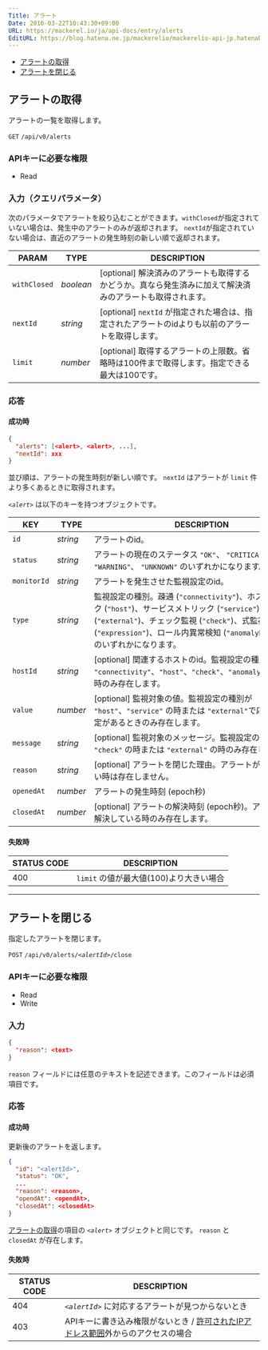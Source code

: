 ```yaml
---
Title: アラート
Date: 2016-03-22T10:43:30+09:00
URL: https://mackerel.io/ja/api-docs/entry/alerts
EditURL: https://blog.hatena.ne.jp/mackerelio/mackerelio-api-jp.hatenablog.mackerel.io/atom/entry/10328537792368066225
---
```


<ul class="internal-nav">
  <li><a href="#get">アラートの取得</a></li>
  <li><a href="#close">アラートを閉じる</a></li>
</ul>

<h2 id="get">アラートの取得</h2>

アラートの一覧を取得します。

<p class="type-get">
  <code>GET</code>
  <code>/api/v0/alerts</code>
</p>

### APIキーに必要な権限

<ul class="api-key">
  <li class="label-read">Read</li>
</ul>

### 入力（クエリパラメータ）

次のパラメータでアラートを絞り込むことができます。`withClosed`が指定されていない場合は、発生中のアラートのみが返却されます。
`nextId`が指定されていない場合は、直近のアラートの発生時刻の新しい順で返却されます。

| PARAM     | TYPE   | DESCRIPTION |
| -------- | ------ | ----------- |
| `withClosed` | *boolean* | [optional] 解決済みのアラートも取得するかどうか。真なら発生済みに加えて解決済みのアラートも取得されます。 |
| `nextId` | *string* | [optional] `nextId` が指定された場合は、指定されたアラートのidよりも以前のアラートを取得します。 |
| `limit` | *number* | [optional] 取得するアラートの上限数。省略時は100件まで取得します。指定できる最大は100です。 |


### 応答

#### 成功時

```json
{
  "alerts": [<alert>, <alert>, ...],
  "nextId": xxx
}
```

並び順は、アラートの発生時刻が新しい順です。 `nextId` はアラートが `limit` 件より多くあるときに取得されます。

<i>`<alert>`</i> は以下のキーを持つオブジェクトです。

| KEY      | TYPE            | DESCRIPTION                                       |
| -------- | ------          | -----------                                       |
| `id`     | *string*        | アラートのid。                                      |
| `status` | *string*        | アラートの現在のステータス `"OK"`、 `"CRITICAL"`、 `"WARNING"`、 `"UNKNOWN"` のいずれかになります。 |
| `monitorId`  | *string* | アラートを発生させた監視設定のid。 |
| `type`  | *string* | 監視設定の種別。疎通 (`"connectivity"`)、ホストメトリック (`"host"`)、サービスメトリック (`"service"`)、外形監視 (`"external"`)、チェック監視 (`"check"`)、式監視 (`"expression"`)、ロール内異常検知 (`"anomalyDetection"`) のいずれかになります。 |
| `hostId`  | *string* | [optional] 関連するホストのid。監視設定の種別が `"connectivity"`、`"host"`、`"check"`、`"anomalyDetection"`の時のみ存在します。 |
| `value`  | *number* | [optional] 監視対象の値。監視設定の種別が `"host"`、`"service"` の時または `"external"`で応答時間の設定があるときのみ存在します。 |
| `message`  | *string* | [optional] 監視対象のメッセージ。監視設定の種別が `"check"` の時または `"external"` の時のみ存在します。 |
| `reason`  | *string* | [optional]  アラートを閉じた理由。アラートが解決していない時は存在しません。 |
| `openedAt`  | *number* | アラートの発生時刻 (epoch秒) |
| `closedAt`  | *number* | [optional]  アラートの解決時刻 (epoch秒)。アラートが既に解決している時のみ存在します。 |

#### 失敗時

<table class="default api-error-table">
  <thead>
    <tr>
      <th class="status-code">STATUS CODE</th>
      <th class="description">DESCRIPTION</th>
    </tr>
  </thead>
  <tbody>
    <tr>
      <td>400</td>
      <td><code>limit</code> の値が最大値(100)より大きい場合</td>
    </tr>
  </tbody>
</table>

----------------------------------------------

<h2 id="close">アラートを閉じる</h2>

指定したアラートを閉じます。

<p class="type-post">
  <code>POST</code>
  <code>/api/v0/alerts/<em>&lt;alertId&gt;</em>/close</code>
</p>

### APIキーに必要な権限

<ul class="api-key">
  <li class="label-read">Read</li>
  <li class="label-write">Write</li>
</ul>

### 入力

```json
{
  "reason": <text>
}
```
`reason` フィールドには任意のテキストを記述できます。このフィールドは必須項目です。

### 応答

#### 成功時

更新後のアラートを返します。

```json
{
  "id": "<alertId>",
  "status": "OK",
  ...
  "reason": <reason>,
  "opendAt": <opendAt>,
  "closedAt": <closedAt>
}
```

[アラートの取得](#get)の項目の <i>`<alert>`</i> オブジェクトと同じです。 `reason` と `closedAt` が存在します。

#### 失敗時

<table class="default api-error-table">
  <thead>
    <tr>
      <th class="status-code">STATUS CODE</th>
      <th class="description">DESCRIPTION</th>
    </tr>
  </thead>
  <tbody>
    <tr>
      <td>404</td>
      <td><code><em>&lt;alertId&gt;</em></code> に対応するアラートが見つからないとき</td>
    </tr>
    <tr>
      <td>403</td>
      <td>APIキーに書き込み権限がないとき / <a href="https://mackerel.io/ja/docs/entry/faq/organization/ip-restriction" target="_blank">許可されたIPアドレス範囲</a>外からのアクセスの場合</td>
    </tr>
  </tbody>
</table>
